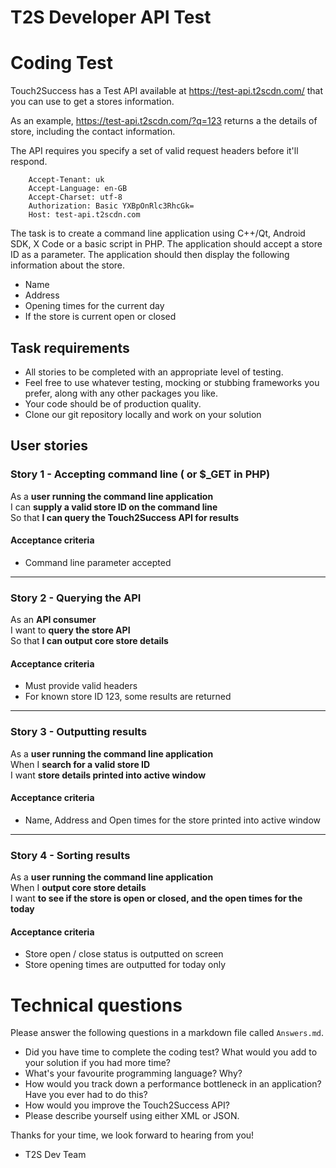 T2S Developer API Test
==================================

# Coding Test

Touch2Success has a Test API available at https://test-api.t2scdn.com/ that you can use to get a stores information.

As an example, https://test-api.t2scdn.com/?q=123 returns a the details of store, including the contact information.

The API requires you specify a set of valid request headers before it'll respond.

        Accept-Tenant: uk
        Accept-Language: en-GB
        Accept-Charset: utf-8
        Authorization: Basic YXBpOnRlc3RhcGk=
        Host: test-api.t2scdn.com

The task is to create a command line application using C++/Qt, Android SDK, X Code or a basic script in PHP. The application should accept a store ID as a parameter. The application should then display the following information about the store.

* Name
* Address
* Opening times for the current day
* If the store is current open or closed


## Task requirements

- All stories to be completed with an appropriate level of testing.
- Feel free to use whatever testing, mocking or stubbing frameworks you prefer, along with any other packages you like.
- Your code should be of production quality.
- Clone our git repository locally and work on your solution


## User stories

### Story 1 - Accepting command line ( or $_GET in PHP)

As a **user running the command line application**<br />
I can **supply a valid store ID on the command line**<br />
So that **I can query the Touch2Success API for results**

#### Acceptance criteria

* Command line parameter accepted

---

### Story 2 - Querying the API

As an **API consumer**<br />
I want to **query the store API**<br />
So that **I can output core store details**

#### Acceptance criteria

* Must provide valid headers
* For known store ID 123, some results are returned

---

### Story 3 - Outputting results

As a **user running the command line application**<br />
When I **search for a valid store ID**<br />
I want **store details printed into active window**

#### Acceptance criteria

* Name, Address and Open times for the store printed into active window

---

### Story 4 - Sorting results

As a **user running the command line application**<br />
When I **output core store details**<br />
I want **to see if the store is open or closed, and the open times for the today**

#### Acceptance criteria

* Store open / close status is outputted on screen
* Store opening times are outputted for today only

# Technical questions

Please answer the following questions in a markdown file called `Answers.md`.

* Did you have time to complete the coding test? What would you add to your solution if you had more time?
* What's your favourite programming language? Why?
* How would you track down a performance bottleneck in an application? Have you ever had to do this?
* How would you improve the Touch2Success API?
* Please describe yourself using either XML or JSON.


Thanks for your time, we look forward to hearing from you!
- T2S Dev Team